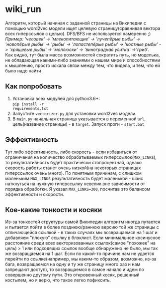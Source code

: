 # wiki_run
Алгоритм, который начиная с заданной страницы на Википедии с помощью word2vec модели ищет целевую страницу(сравнивая вектора всех гиперссылок с целью). DFS/BFS не используется намеренно ;) <br />
<i>Пример: 'человек' -> 'млекопитающие' -> 'лучепёрые рыбы' -> 'новопёрые рыбы' -> 'рыбы' -> 'лопастепёрые рыбы' -> 'костные рыбы' -> 'хрящевые рыбы' -> 'моллюски' ->  'виноградная улитка' ->'гриб'.</i> <br />
Как видно, тут была масса возможностей сократить путь, но моделька, не обладающая какими-либо знаниями о нашем мире и способностями к мышлению, просто искала связи между тем, что видела, и тем, что ей было надо найти<br />
## Как попробовать
1. Установка всех модулей для python3.6+: <br />
<code>pip install -r requirements.txt</code> <br />
2. Запустите <code>vectorizer.py</code> для установки word2vec модели. 
3. В <code>main.py</code> начальная страница указывается в переменной <code>url</code>, цель(название страницы) - в <code>target</code>. Запуск проги - <code>start.bat</code>
## Эффективность
Тут либо эффективность, либо скорость - если избавиться от ограничения на количество обрабатываемых гиперссылок(<code>MAX_LINKS</code>), то результативность будет практически стопроцентная, однако скорость работы станет очень низкой(на некоторых страницах гиперссылок очень много). По понятным причинам, с слишком маленьким <code>MAX_LINKS</code> результативность будет маленькой - шанс наткнуться на нужную гиперссылку невелик вне зависимости от порядка обработки. Я указал <code>MAX_LINKS=300</code>, посчитав это балансом эффективности и скорости.
## Кое-какие тонкости и косяки
Из-за тонкостей структуры самой Википедии алгоритм иногда путается и пытается пойти в более позднюю/раннюю версию той же страницы с отличающейся ссылкой - в таких случаях мы возвращаемся на 1 шаг и добавляем "плохую" ссылку в блэклист. Если минимальное косинусное расстояние среди всех векторизованных ссылок(самое "похожее" на цель) > 1 или подходящих ссылок вообще обнаружено не было, мы так же возвращаемся на 1 шаг. Если по какой-то причине нам не удается перейти по ссылке(например, мы каким-то образом, возможно, из-за бага, возвращаемся на одну и ту же страницу много раз и нам запрещают доступ), то возвращаемся в самое начало и идем по совершенно другому пути. Это откровенный косяк, решенный костылем, но я верю, что такое легко пофиксить.
